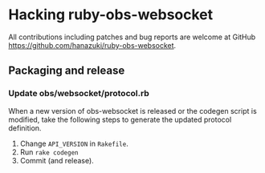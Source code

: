 # Hacking ruby-obs-websocket

All contributions including patches and bug reports are welcome at GitHub <https://github.com/hanazuki/ruby-obs-websocket>.

## Packaging and release

### Update obs/websocket/protocol.rb

When a new version of obs-websocket is released or the codegen script is modified, take the following steps to generate the updated protocol definition.

1. Change `API_VERSION` in `Rakefile`.
2. Run `rake codegen`
3. Commit (and release).
